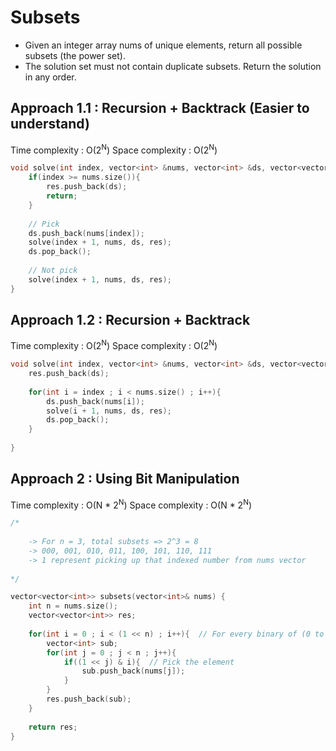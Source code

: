# Subsets

- Given an integer array nums of unique elements, return all possible subsets (the power set).
- The solution set must not contain duplicate subsets. Return the solution in any order.

## Approach 1.1 : Recursion + Backtrack (Easier to understand)

Time complexity : O(2<sup>N</sup>) 
Space complexity : O(2<sup>N</sup>)

```cpp
void solve(int index, vector<int> &nums, vector<int> &ds, vector<vector<int>> &res){
    if(index >= nums.size()){
        res.push_back(ds);
        return;
    }
    
    // Pick
    ds.push_back(nums[index]);
    solve(index + 1, nums, ds, res);
    ds.pop_back();
        
    // Not pick
    solve(index + 1, nums, ds, res);
}
```

## Approach 1.2 : Recursion + Backtrack

Time complexity : O(2<sup>N</sup>) 
Space complexity : O(2<sup>N</sup>)

```cpp
void solve(int index, vector<int> &nums, vector<int> &ds, vector<vector<int>> &res){
    res.push_back(ds);
    
    for(int i = index ; i < nums.size() ; i++){
        ds.push_back(nums[i]);
        solve(i + 1, nums, ds, res);
        ds.pop_back();
    }
    
}
```

## Approach 2 : Using Bit Manipulation

Time complexity : O(N \* 2<sup>N</sup>) 
Space complexity : O(N \* 2<sup>N</sup>) 

```cpp
/*
    
    -> For n = 3, total subsets => 2^3 = 8
    -> 000, 001, 010, 011, 100, 101, 110, 111
    -> 1 represent picking up that indexed number from nums vector
    
*/

vector<vector<int>> subsets(vector<int>& nums) {
    int n = nums.size();
    vector<vector<int>> res;
    
    for(int i = 0 ; i < (1 << n) ; i++){  // For every binary of (0 to n) is a valid subset 1 represent picking up
        vector<int> sub;
        for(int j = 0 ; j < n ; j++){
            if((1 << j) & i){  // Pick the element
                sub.push_back(nums[j]);                    
            }
        }
        res.push_back(sub);
    }
    
    return res;
}
```